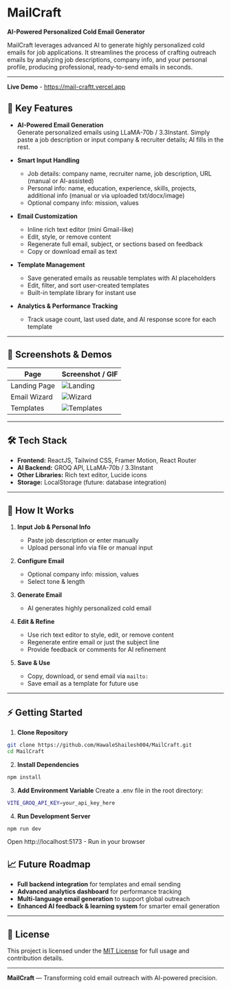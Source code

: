 # MailCraft

**AI-Powered Personalized Cold Email Generator**

MailCraft leverages advanced AI to generate highly personalized cold emails for job applications. It streamlines the process of crafting outreach emails by analyzing job descriptions, company info, and your personal profile, producing professional, ready-to-send emails in seconds.

---

**Live Demo** - https://mail-craftt.vercel.app

## 🌟 Key Features

- **AI-Powered Email Generation**  
  Generate personalized emails using LLaMA-70b / 3.3Instant. Simply paste a job description or input company & recruiter details; AI fills in the rest.

- **Smart Input Handling**

  - Job details: company name, recruiter name, job description, URL (manual or AI-assisted)
  - Personal info: name, education, experience, skills, projects, additional info (manual or via uploaded txt/docx/image)
  - Optional company info: mission, values

- **Email Customization**

  - Inline rich text editor (mini Gmail-like)
  - Edit, style, or remove content
  - Regenerate full email, subject, or sections based on feedback
  - Copy or download email as text

- **Template Management**

  - Save generated emails as reusable templates with AI placeholders
  - Edit, filter, and sort user-created templates
  - Built-in template library for instant use

- **Analytics & Performance Tracking**
  - Track usage count, last used date, and AI response score for each template

---

## 📸 Screenshots & Demos

| Page         | Screenshot / GIF                        |
| ------------ | --------------------------------------- |
| Landing Page | ![Landing](/screenshots/landing.gif)    |
| Email Wizard | ![Wizard](screenshots/wizard.gif)       |
| Templates    | ![Templates](screenshots/templates.gif) |

---

## 🛠 Tech Stack

- **Frontend:** ReactJS, Tailwind CSS, Framer Motion, React Router
- **AI Backend:** GROQ API, LLaMA-70b / 3.3Instant
- **Other Libraries:** Rich text editor, Lucide icons
- **Storage:** LocalStorage (future: database integration)

---

## 🚀 How It Works

1. **Input Job & Personal Info**

   - Paste job description or enter manually
   - Upload personal info via file or manual input

2. **Configure Email**

   - Optional company info: mission, values
   - Select tone & length

3. **Generate Email**

   - AI generates highly personalized cold email

4. **Edit & Refine**

   - Use rich text editor to style, edit, or remove content
   - Regenerate entire email or just the subject line
   - Provide feedback or comments for AI refinement

5. **Save & Use**
   - Copy, download, or send email via `mailto:`
   - Save email as a template for future use

---

## ⚡ Getting Started

1. **Clone Repository**

```bash
git clone https://github.com/HawaleShailesh004/MailCraft.git
cd MailCraft
```

2. **Install Dependencies**

```bash
npm install
```

3. **Add Environment Variable**
   Create a .env file in the root directory:

```bash
VITE_GROQ_API_KEY=your_api_key_here
```

4. **Run Development Server**

```bash
npm run dev
```

Open http://localhost:5173 - Run in your browser

## 📈 Future Roadmap

- **Full backend integration** for templates and email sending
- **Advanced analytics dashboard** for performance tracking
- **Multi-language email generation** to support global outreach
- **Enhanced AI feedback & learning system** for smarter email generation

---

## 📜 License

This project is licensed under the [MIT License](LICENSE) for full usage and contribution details.

---

**MailCraft** — Transforming cold email outreach with AI-powered precision.
